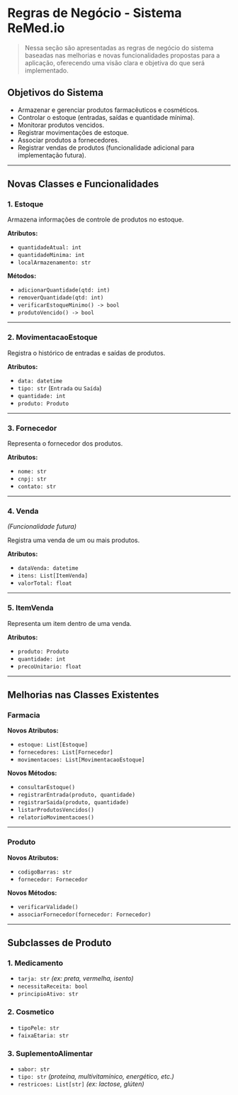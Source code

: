# Regras de Negócio - Sistema ReMed.io
> Nessa seção são apresentadas as regras de negócio do sistema baseadas nas melhorias e novas funcionalidades propostas para a aplicação, oferecendo uma visão clara e objetiva do que será implementado. 
## Objetivos do Sistema

- Armazenar e gerenciar produtos farmacêuticos e cosméticos.
- Controlar o estoque (entradas, saídas e quantidade mínima).
- Monitorar produtos vencidos.
- Registrar movimentações de estoque.
- Associar produtos a fornecedores.
- Registrar vendas de produtos (funcionalidade adicional para implementação futura).

---

## Novas Classes e Funcionalidades

### 1. Estoque

Armazena informações de controle de produtos no estoque.

**Atributos:**

 - `quantidadeAtual: int`
 - `quantidadeMinima: int`
 - `localArmazenamento: str`

**Métodos:**

- `adicionarQuantidade(qtd: int)`
- `removerQuantidade(qtd: int)`
- `verificarEstoqueMinimo() -> bool`
- `produtoVencido() -> bool`

---

### 2. MovimentacaoEstoque

Registra o histórico de entradas e saídas de produtos.

**Atributos:**

- `data: datetime`
- `tipo: str` (`Entrada` ou `Saída`)
- `quantidade: int`
- `produto: Produto`

---

### 3. Fornecedor

Representa o fornecedor dos produtos.

**Atributos:**

- `nome: str`
- `cnpj: str`
- `contato: str`

---

### 4. Venda 

*(Funcionalidade futura)*

Registra uma venda de um ou mais produtos.

**Atributos:**

- `dataVenda: datetime`
- `itens: List[ItemVenda]`
- `valorTotal: float`

---

### 5. ItemVenda

Representa um item dentro de uma venda.

**Atributos:**

- `produto: Produto`
- `quantidade: int`
- `precoUnitario: float`

---

## Melhorias nas Classes Existentes

### Farmacia

**Novos Atributos:**

- `estoque: List[Estoque]`
- `fornecedores: List[Fornecedor]`
- `movimentacoes: List[MovimentacaoEstoque]`

**Novos Métodos:**

- `consultarEstoque()`
- `registrarEntrada(produto, quantidade)`
- `registrarSaida(produto, quantidade)`
- `listarProdutosVencidos()`
- `relatorioMovimentacoes()`

---

### Produto 

**Novos Atributos:**

- `codigoBarras: str`
- `fornecedor: Fornecedor`

**Novos Métodos:**

- `verificarValidade()`
- `associarFornecedor(fornecedor: Fornecedor)`

---

## Subclasses de Produto

### 1. Medicamento

- `tarja: str` *(ex: preta, vermelha, isento)*
- `necessitaReceita: bool`
- `principioAtivo: str`

### 2. Cosmetico

- `tipoPele: str`
- `faixaEtaria: str`

### 3. SuplementoAlimentar

- `sabor: str`
- `tipo: str` *(proteína, multivitamínico, energético, etc.)*
- `restricoes: List[str]` *(ex: lactose, glúten)*
